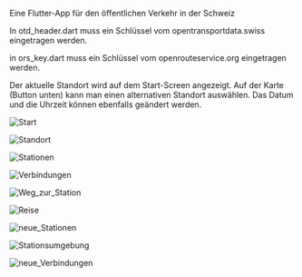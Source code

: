 Eine Flutter-App für den öffentlichen Verkehr in der Schweiz

In otd_header.dart muss ein Schlüssel vom opentransportdata.swiss eingetragen werden.

in ors_key.dart muss ein Schlüssel vom openrouteservice.org eingetragen werden.

Der aktuelle Standort wird auf dem Start-Screen angezeigt. 
Auf der Karte (Button unten) kann man einen alternativen Standort auswählen.
Das Datum und die Uhrzeit können ebenfalls geändert werden. 

![Start](https://github.com/user-attachments/assets/67ede6e9-a144-4454-ac4a-cd57c881bec0)

![Standort](https://github.com/user-attachments/assets/27a8e2af-f286-405c-a032-f38f90f1842c)

![Stationen](https://github.com/user-attachments/assets/dde6fe20-62fa-4874-994d-870e2d34b19e)

![Verbindungen](https://github.com/user-attachments/assets/3592d569-50ca-49d1-9c0a-d818ff367dcb)

![Weg_zur_Station](https://github.com/user-attachments/assets/c5edaa0c-9ecc-4e8d-8261-007279216219)

![Reise](https://github.com/user-attachments/assets/ba85001b-79e2-4fbd-893e-48c943f17af6)

![neue_Stationen](https://github.com/user-attachments/assets/f3489b0a-6b1f-433c-a272-7795ebaab7b6)

![Stationsumgebung](https://github.com/user-attachments/assets/72483eb0-da1e-410c-afa5-378b6797ec23)

![neue_Verbindungen](https://github.com/user-attachments/assets/17100ffd-cb2c-4476-86a6-f1aad6a6a521)

